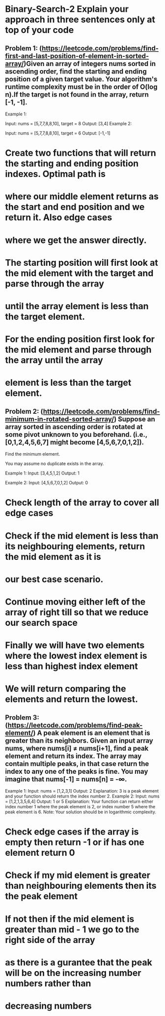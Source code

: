 # Binary-Search-2 Explain your approach in **three sentences only** at top of your code

## Problem 1: (https://leetcode.com/problems/find-first-and-last-position-of-element-in-sorted-array/)Given an array of integers nums sorted in ascending order, find the starting and ending position of a given target value. Your algorithm's runtime complexity must be in the order of O(log n).If the target is not found in the array, return [-1, -1].

Example 1:

Input: nums = [5,7,7,8,8,10], target = 8
Output: [3,4]
Example 2:

Input: nums = [5,7,7,8,8,10], target = 6
Output: [-1,-1]

# Create two functions that will return the starting and ending position indexes. Optimal path is
# where our middle element returns as the start and end position and we return it. Also edge cases
# where we get the answer directly.
# The starting position will first look at the mid element with the target and parse through the array
# until the array element is less than the target element.
# For the ending position first look for the mid element and parse through the array until the array
# element is less than the target element. 

## Problem 2: (https://leetcode.com/problems/find-minimum-in-rotated-sorted-array/) Suppose an array sorted in ascending order is rotated at some pivot unknown to you beforehand. (i.e., [0,1,2,4,5,6,7] might become [4,5,6,7,0,1,2]).
Find the minimum element.

You may assume no duplicate exists in the array.

Example 1:
Input: [3,4,5,1,2]
Output: 1

Example 2:
Input: [4,5,6,7,0,1,2]
Output: 0

# Check length of the array to cover all edge cases
# Check if the mid element is less than its neighbouring elements, return the mid element as it is
# our best case scenario.
# Continue moving either left of the array of right till so that we reduce our search space
# Finally we will have two elements where the lowest index element is less than highest index element
# We will return comparing the elements and return the lowest.

## Problem 3: (https://leetcode.com/problems/find-peak-element/) A peak element is an element that is greater than its neighbors. Given an input array nums, where nums[i] ≠ nums[i+1], find a peak element and return its index. The array may contain multiple peaks, in that case return the index to any one of the peaks is fine. You may imagine that nums[-1] = nums[n] = -∞.
Example 1: Input: nums = [1,2,3,1]
Output: 2
Explanation: 3 is a peak element and your function should return the index number 2.
Example 2:
Input: nums = [1,2,1,3,5,6,4]
Output: 1 or 5 
Explanation: Your function can return either index number 1 where the peak element is 2, or index number 5 where the peak element is 6.
Note:
Your solution should be in logarithmic complexity.
# Check edge cases if the array is empty then return -1 or if has one element return 0
# Check if my mid element is greater than neighbouring elements then its the peak element
# If not then if the mid element is greater than mid - 1 we go to the right side of the array
# as there is a gurantee that the peak will be on the increasing number numbers rather than 
# decreasing numbers

